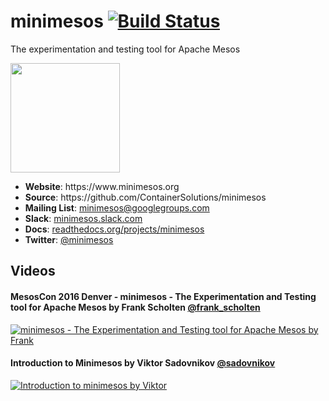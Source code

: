 # minimesos [![Build Status](https://travis-ci.org/ContainerSolutions/minimesos.svg?branch=master)](https://travis-ci.org/ContainerSolutions/minimesos)

The experimentation and testing tool for Apache Mesos

<div>
<img width="175" src="https://github.com/ContainerSolutions/minimesos/raw/master/images/minimesos.png">
<ul>
  <li><strong>Website</strong>: https://www.minimesos.org
  <li><strong>Source</strong>: https://github.com/ContainerSolutions/minimesos
  <li><strong>Mailing List</strong>: <a href="https://groups.google.com/d/forum/minimesos">minimesos@googlegroups.com</a>
  <li><strong>Slack</strong>: <a href="https://minimesos.slack.com">minimesos.slack.com</a>
  <li><strong>Docs</strong>: <a href="https://readthedocs.org/projects/minimesos">readthedocs.org/projects/minimesos</a>
  <li><strong>Twitter</strong>: <a href="https://twitter.com/minimesos">@minimesos</a>
</ul>
<div style="clear: both;"> 

## Videos

#### MesosCon 2016 Denver - minimesos - The Experimentation and Testing tool for Apache Mesos by Frank Scholten [@frank_scholten](https://twitter.com/Frank_Scholten)

[![minimesos - The Experimentation and Testing tool for Apache Mesos by Frank](https://github.com/ContainerSolutions/minimesos/raw/master/images/minimesos-talk.jpg)](https://www.youtube.com/watch?v=J14_H4T0JB0)

#### Introduction to Minimesos by Viktor Sadovnikov [@sadovnikov](https://twitter.com/sadovnikov)

[![Introduction to minimesos by Viktor](https://raw.githubusercontent.com/containersolutions/minimesos/master/docs/images/introduction-to-minimesos-screenshot.jpg)](https://www.youtube.com/watch?v=jVGyz8sCZSU)
